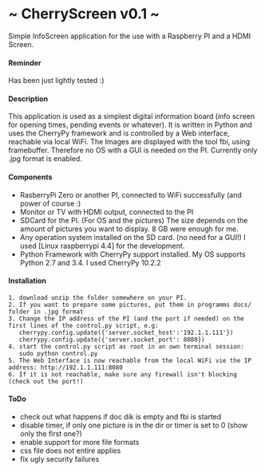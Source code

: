 # ~ CherryScreen v0.1 ~

Simple InfoScreen application for the use with a Raspberry PI and a HDMI Screen.

#### Reminder

Has been just lightly tested :)

#### Description

This application is used as a simplest digital information board (info screen for opening times, pending events or whatever). 
It is written in Python and uses the CherryPy framework and is controlled by a Web interface, reachable via local WiFi. 
The Images are displayed with the tool fbi, using framebuffer. Therefore no OS with a GUI is needed on the PI. 
Currently only .jpg format is enabled.
#### Components

- RasberryPi Zero or another PI, connected to WiFi successfully (and power of course :)
- Monitor or TV with HDMI output, connected to the PI
- SDCard for the PI. (For OS and the pictures) The size depends on the amount of pictures you want to display. 8 GB were enough for me.
- Any operation system installed on the SD card. (no need for a GUI!) I used [Linux raspberrypi 4.4] for the development.
- Python Framework with CherryPy support installed. My OS supports Python 2.7 and 3.4. I used CherryPy 10.2.2

#### Installation

    1. download unzip the folder somewhere on your PI.
    2. If you want to prepare some pictures, put them in programms docs/ folder in .jpg format
    3. Change the IP address of the PI (and the port if needed) on the first lines of the control.py script, e.g: 
       cherrypy.config.update({'server.socket_host':'192.1.1.111'})
       cherrypy.config.update({'server.socket_port': 8080})
    4. start the control.py script as root in an own terminal session: 
       sudo python control.py
    5. The Web Interface is now reachable from the local WiFi vie the IP address: http://192.1.1.111:8080
    6. If it is not reachable, make sure any firewall isn't blocking (check out the port!)

#### ToDo  

- check out what happens if doc dik is empty and fbi is started
- disable timer, if only one picture is in the dir or timer is set to 0 (show only the first one?)
- enable support for more file formats
- css file does not entire applies
- fix ugly security failures

